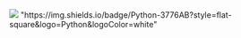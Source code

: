 <img src="https://capsule-render.vercel.app/api?type=cylinder&color=auto&height=300&section=header&text=Jang%20Hub&fontSize=90" />
"https://img.shields.io/badge/Python-3776AB?style=flat-square&logo=Python&logoColor=white"
